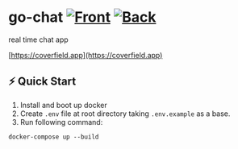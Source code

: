 # go-chat [![Front](https://github.com/Dmitry-Ship/go-chat/actions/workflows/front.yml/badge.svg)](https://github.com/Dmitry-Ship/go-chat/actions/workflows/front.yml) [![Back](https://github.com/Dmitry-Ship/go-chat/actions/workflows/back.yml/badge.svg)](https://github.com/Dmitry-Ship/go-chat/actions/workflows/back.yml)

real time chat app

[https://coverfield.app](https://coverfield.app)

## ⚡️ Quick Start

1. Install and boot up docker
2. Create `.env` file at root directory taking `.env.example` as a base.
3. Run following command:

```
docker-compose up --build
```
